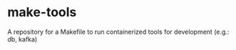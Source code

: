 # make-tools
A repository for a Makefile to run containerized tools for development (e.g.: db, kafka)
